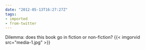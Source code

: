 ```yaml
---
date: "2012-05-13T16:27:27Z"
tags:
- imported
- from-twitter
---
```

Dilemma: does this book go in fiction or non-fiction? {{< imgorvid src="media-1.jpg" >}}
